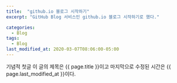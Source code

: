 ```yaml
---
title:  "github.io 블로그 시작하기"
excerpt: "GitHub Blog 서비스인 github.io 블로그 시작하기로 했다."

categories:
  - Blog
tags:
  - Blog
last_modified_at: 2020-03-07T08:06:00-05:00
---
```


기념적 첫글
이 글의 제목은 {{ page.title }}이고
마지막으로 수정된 시간은 {{ page.last_modified_at }}이다.
